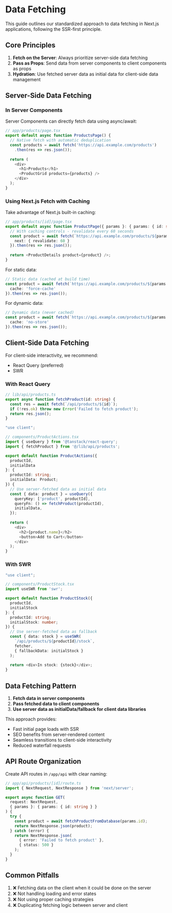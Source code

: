 # Data Fetching

This guide outlines our standardized approach to data fetching in Next.js applications, following the SSR-first principle.

## Core Principles

1. **Fetch on the Server**: Always prioritize server-side data fetching
2. **Pass as Props**: Send data from server components to client components as props
3. **Hydration**: Use fetched server data as initial data for client-side data management

## Server-Side Data Fetching

### In Server Components

Server Components can directly fetch data using async/await:

```typescript
// app/products/page.tsx
export default async function ProductsPage() {
  // Native fetch with automatic deduplication
  const products = await fetch('https://api.example.com/products')
    .then(res => res.json());
  
  return (
    <div>
      <h1>Products</h1>
      <ProductGrid products={products} />
    </div>
  );
}
```

### Using Next.js Fetch with Caching

Take advantage of Next.js built-in caching:

```typescript
// app/products/[id]/page.tsx
export default async function ProductPage({ params }: { params: { id: string } }) {
  // With caching controls - revalidate every 60 seconds
  const product = await fetch(`https://api.example.com/products/${params.id}`, {
    next: { revalidate: 60 }
  }).then(res => res.json());
  
  return <ProductDetails product={product} />;
}
```

For static data:

```typescript
// Static data (cached at build time)
const product = await fetch(`https://api.example.com/products/${params.id}`, {
  cache: 'force-cache'
}).then(res => res.json());
```

For dynamic data:

```typescript
// Dynamic data (never cached)
const product = await fetch(`https://api.example.com/products/${params.id}`, {
  cache: 'no-store'
}).then(res => res.json());
```

## Client-Side Data Fetching

For client-side interactivity, we recommend:

- React Query (preferred)
- SWR

### With React Query

```typescript
// lib/api/products.ts
export async function fetchProduct(id: string) {
  const res = await fetch(`/api/products/${id}`);
  if (!res.ok) throw new Error('Failed to fetch product');
  return res.json();
}
```

```typescript
"use client";

// components/ProductActions.tsx
import { useQuery } from '@tanstack/react-query';
import { fetchProduct } from '@/lib/api/products';

export default function ProductActions({ 
  productId, 
  initialData 
}: { 
  productId: string;
  initialData: Product;
}) {
  // Use server-fetched data as initial data
  const { data: product } = useQuery({
    queryKey: ['product', productId],
    queryFn: () => fetchProduct(productId),
    initialData,
  });
  
  return (
    <div>
      <h2>{product.name}</h2>
      <button>Add to Cart</button>
    </div>
  );
}
```

### With SWR

```typescript
"use client";

// components/ProductStock.tsx
import useSWR from 'swr';

export default function ProductStock({ 
  productId, 
  initialStock 
}: { 
  productId: string;
  initialStock: number;
}) {
  // Use server-fetched data as fallback
  const { data: stock } = useSWR(
    `/api/products/${productId}/stock`, 
    fetcher, 
    { fallbackData: initialStock }
  );
  
  return <div>In stock: {stock}</div>;
}
```

## Data Fetching Pattern

1. **Fetch data in server components**
2. **Pass fetched data to client components**
3. **Use server data as initialData/fallback for client data libraries**

This approach provides:

- Fast initial page loads with SSR
- SEO benefits from server-rendered content
- Seamless transitions to client-side interactivity
- Reduced waterfall requests

## API Route Organization

Create API routes in `/app/api` with clear naming:

```typescript
// app/api/products/[id]/route.ts
import { NextRequest, NextResponse } from 'next/server';

export async function GET(
  request: NextRequest,
  { params }: { params: { id: string } }
) {
  try {
    const product = await fetchProductFromDatabase(params.id);
    return NextResponse.json(product);
  } catch (error) {
    return NextResponse.json(
      { error: 'Failed to fetch product' },
      { status: 500 }
    );
  }
}
```

## Common Pitfalls

1. ❌ Fetching data on the client when it could be done on the server
2. ❌ Not handling loading and error states
3. ❌ Not using proper caching strategies
4. ❌ Duplicating fetching logic between server and client
